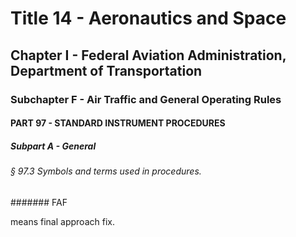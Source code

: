 
# Title 14 - Aeronautics and Space
## Chapter I - Federal Aviation Administration, Department of Transportation
### Subchapter F - Air Traffic and General Operating Rules
#### PART 97 - STANDARD INSTRUMENT PROCEDURES
##### Subpart A - General
###### § 97.3 Symbols and terms used in procedures.
####### FAF

means final approach fix.
